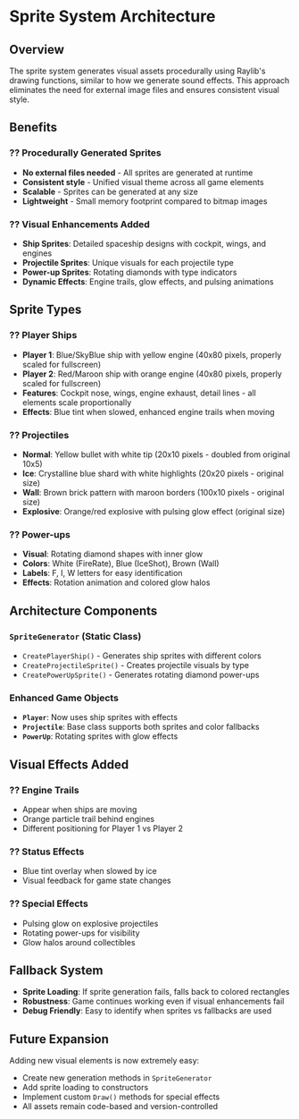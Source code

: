 # Sprite System Architecture

## Overview
The sprite system generates visual assets procedurally using Raylib's drawing functions, similar to how we generate sound effects. This approach eliminates the need for external image files and ensures consistent visual style.

## Benefits

### ?? **Procedurally Generated Sprites**
- **No external files needed** - All sprites are generated at runtime
- **Consistent style** - Unified visual theme across all game elements
- **Scalable** - Sprites can be generated at any size
- **Lightweight** - Small memory footprint compared to bitmap images

### ?? **Visual Enhancements Added**
- **Ship Sprites**: Detailed spaceship designs with cockpit, wings, and engines
- **Projectile Sprites**: Unique visuals for each projectile type
- **Power-up Sprites**: Rotating diamonds with type indicators
- **Dynamic Effects**: Engine trails, glow effects, and pulsing animations

## Sprite Types

### **?? Player Ships**
- **Player 1**: Blue/SkyBlue ship with yellow engine (40x80 pixels, properly scaled for fullscreen)
- **Player 2**: Red/Maroon ship with orange engine (40x80 pixels, properly scaled for fullscreen)  
- **Features**: Cockpit nose, wings, engine exhaust, detail lines - all elements scale proportionally
- **Effects**: Blue tint when slowed, enhanced engine trails when moving

### **?? Projectiles**
- **Normal**: Yellow bullet with white tip (20x10 pixels - doubled from original 10x5)
- **Ice**: Crystalline blue shard with white highlights (20x20 pixels - original size)
- **Wall**: Brown brick pattern with maroon borders (100x10 pixels - original size)
- **Explosive**: Orange/red explosive with pulsing glow effect (original size)

### **?? Power-ups**
- **Visual**: Rotating diamond shapes with inner glow
- **Colors**: White (FireRate), Blue (IceShot), Brown (Wall)
- **Labels**: F, I, W letters for easy identification
- **Effects**: Rotation animation and colored glow halos

## Architecture Components

### **`SpriteGenerator`** (Static Class)
- `CreatePlayerShip()` - Generates ship sprites with different colors
- `CreateProjectileSprite()` - Creates projectile visuals by type
- `CreatePowerUpSprite()` - Generates rotating diamond power-ups

### **Enhanced Game Objects**
- **`Player`**: Now uses ship sprites with effects
- **`Projectile`**: Base class supports both sprites and color fallbacks
- **`PowerUp`**: Rotating sprites with glow effects

## Visual Effects Added

### **?? Engine Trails**
- Appear when ships are moving
- Orange particle trail behind engines
- Different positioning for Player 1 vs Player 2

### **?? Status Effects**
- Blue tint overlay when slowed by ice
- Visual feedback for game state changes

### **?? Special Effects**
- Pulsing glow on explosive projectiles
- Rotating power-ups for visibility
- Glow halos around collectibles

## Fallback System
- **Sprite Loading**: If sprite generation fails, falls back to colored rectangles
- **Robustness**: Game continues working even if visual enhancements fail
- **Debug Friendly**: Easy to identify when sprites vs fallbacks are used

## Future Expansion
Adding new visual elements is now extremely easy:
- Create new generation methods in `SpriteGenerator`
- Add sprite loading to constructors
- Implement custom `Draw()` methods for special effects
- All assets remain code-based and version-controlled